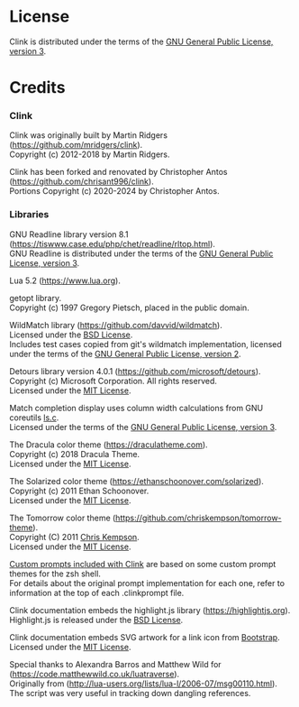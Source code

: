 # License

Clink is distributed under the terms of the [GNU General Public License, version 3](http://www.gnu.org/licenses/gpl.html).

# Credits

<h3 id="credits_clink">Clink</h3>

Clink was originally built by Martin Ridgers (https://github.com/mridgers/clink).<br/>
Copyright (c) 2012-2018 by Martin Ridgers.

Clink has been forked and renovated by Christopher Antos (https://github.com/chrisant996/clink).<br/>
Portions Copyright (c) 2020-2024 by Christopher Antos.

<h3 id="credits_libraries">Libraries</h3>

GNU Readline library version 8.1 (https://tiswww.case.edu/php/chet/readline/rltop.html).<br/>
GNU Readline is distributed under the terms of the [GNU General Public License, version 3](http://www.gnu.org/licenses/gpl.html).

Lua 5.2 (https://www.lua.org).

getopt library.<br/>
Copyright (c) 1997 Gregory Pietsch, placed in the public domain.

WildMatch library (https://github.com/davvid/wildmatch).<br/>
Licensed under the [BSD License](https://github.com/davvid/wildmatch/blob/master/LICENSE).<br/>
Includes test cases copied from git's wildmatch implementation, licensed under the terms of the [GNU General Public License, version 2](https://github.com/git/git/blob/master/LGPL-2.1).

Detours library version 4.0.1 (https://github.com/microsoft/detours).<br/>
Copyright (c) Microsoft Corporation. All rights reserved.<br/>
Licensed under the [MIT License](https://github.com/microsoft/Detours/blob/e5400b4ec59478cb0f435cf3b1338226bcbe28f6/LICENSE.txt).

Match completion display uses column width calculations from GNU coreutils [ls.c](https://github.com/coreutils/coreutils/blob/master/src/ls.c).<br/>
Licensed under the terms of the [GNU General Public License, version 3](http://www.gnu.org/licenses/gpl.html).

The Dracula color theme (https://draculatheme.com).<br/>
Copyright (c) 2018 Dracula Theme.<br/>
Licensed under the [MIT License](https://github.com/dracula/fish/blob/master/LICENSE).

The Solarized color theme (https://ethanschoonover.com/solarized).<br/>
Copyright (c) 2011 Ethan Schoonover.<br/>
Licensed under the [MIT License](https://github.com/altercation/solarized/blob/master/LICENSE).

The Tomorrow color theme (https://github.com/chriskempson/tomorrow-theme).<br/>
Copyright (C) 2011 [Chris Kempson](https://github.com/chriskempson).<br/>
Licensed under the [MIT License](https://github.com/chriskempson/tomorrow-theme/blob/master/LICENSE.md).

[Custom prompts included with Clink](https://github.com/chrisant996/clink/tree/master/clink/app/themes) are based on some custom prompt themes for the zsh shell.<br/>
For details about the original prompt implementation for each one, refer to information at the top of each .clinkprompt file.

Clink documentation embeds the highlight.js library (https://highlightjs.org).<br/>
Highlight.js is released under the [BSD License](https://github.com/highlightjs/highlight.js/blob/master/LICENSE).

Clink documentation embeds SVG artwork for a link icon from [Bootstrap](https://github.com/twbs/icons).<br/>
Licensed under the [MIT License](https://github.com/twbs/icons/blob/main/LICENSE.md).

Special thanks to Alexandra Barros and Matthew Wild for (https://code.matthewwild.co.uk/luatraverse).<br/>
Originally from (http://lua-users.org/lists/lua-l/2006-07/msg00110.html).<br/>
The script was very useful in tracking down dangling references.
